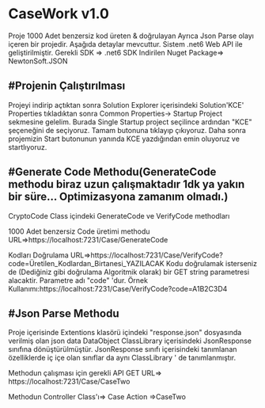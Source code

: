 # CaseWork v1.0
Proje 1000 Adet benzersiz kod üreten & doğrulayan
Ayrıca Json Parse olayı içeren bir projedir.
Aşağıda detaylar mevcuttur.
Sistem .net6 Web API ile geliştirilmiştir.
Gerekli SDK => .net6 SDK
Indirilen Nuget Package=> NewtonSoft.JSON

#Projenin Çalıştırılması
------------------------
Projeyi indirip açtıktan sonra Solution Explorer içerisindeki Solution'KCE'
Properties tıkladıktan sonra Common Properties-> Startup Project sekmesine gelelim.
Burada Single Startup project seçilince ardından "KCE" şeçeneğini de seçiyoruz. Tamam butonuna tıklayıp çıkıyoruz.
Daha sonra projemizin Start butonunun yanında KCE yazdığından emin oluyoruz ve startlıyoruz.

#Generate Code Methodu(GenerateCode methodu biraz uzun çalışmaktadır 1dk ya yakın bir süre... Optimizasyona zamanım olmadı.)
----------------------
CryptoCode Class içindeki GenerateCode ve VerifyCode methodları

1000 Adet benzersiz Code üretimi methodu
URL=>https://localhost:7231/Case/GenerateCode

Kodları Doğrulama URL=>https://localhost:7231/Case/VerifyCode?code=Üretilen_Kodlardan_Birtanesi_YAZILACAK
Kodu doğrulamak isterseniz de (Dediğiniz gibi doğrulama Algoritmik olarak) bir GET string parametresi alacaktir. Parametre adı "code" 'dur.
Örnek Kullanımı:https://localhost:7231/Case/VerifyCode?code=A1B2C3D4


#Json Parse Methodu
--------------------
Proje içerisinde Extentions klasörü içindeki "response.json" dosyasında verilmiş olan json data DataObject ClassLibrary içerisindeki JsonResponse sınıfına dönüştürülmüştür.
JsonResponse sınıfı içerisindeki tanımlanan özelliklerde iç içe olan sınıflar da aynı ClassLibrary ' de tanımlanmıştır.

Methodun çalışması için gerekli API GET URL=> https://localhost:7231/Case/CaseTwo

Methodun Controller Class'ı=> Case  Action =>CaseTwo


            

